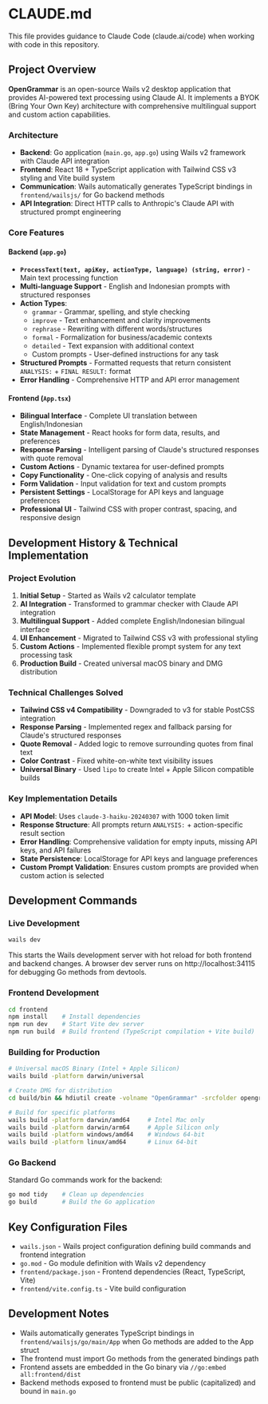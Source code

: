 # CLAUDE.md

This file provides guidance to Claude Code (claude.ai/code) when working with code in this repository.

## Project Overview

**OpenGrammar** is an open-source Wails v2 desktop application that provides AI-powered text processing using Claude AI. It implements a BYOK (Bring Your Own Key) architecture with comprehensive multilingual support and custom action capabilities.

### Architecture

- **Backend**: Go application (`main.go`, `app.go`) using Wails v2 framework with Claude API integration
- **Frontend**: React 18 + TypeScript application with Tailwind CSS v3 styling and Vite build system
- **Communication**: Wails automatically generates TypeScript bindings in `frontend/wailsjs/` for Go backend methods
- **API Integration**: Direct HTTP calls to Anthropic's Claude API with structured prompt engineering

### Core Features

#### Backend (`app.go`)
- **`ProcessText(text, apiKey, actionType, language) (string, error)`** - Main text processing function
- **Multi-language Support** - English and Indonesian prompts with structured responses
- **Action Types**:
  - `grammar` - Grammar, spelling, and style checking
  - `improve` - Text enhancement and clarity improvements
  - `rephrase` - Rewriting with different words/structures
  - `formal` - Formalization for business/academic contexts
  - `detailed` - Text expansion with additional context
  - Custom prompts - User-defined instructions for any task
- **Structured Prompts** - Formatted requests that return consistent `ANALYSIS:` + `FINAL RESULT:` format
- **Error Handling** - Comprehensive HTTP and API error management

#### Frontend (`App.tsx`)
- **Bilingual Interface** - Complete UI translation between English/Indonesian
- **State Management** - React hooks for form data, results, and preferences
- **Response Parsing** - Intelligent parsing of Claude's structured responses with quote removal
- **Custom Actions** - Dynamic textarea for user-defined prompts
- **Copy Functionality** - One-click copying of analysis and results
- **Form Validation** - Input validation for text and custom prompts
- **Persistent Settings** - LocalStorage for API keys and language preferences
- **Professional UI** - Tailwind CSS with proper contrast, spacing, and responsive design

## Development History & Technical Implementation

### Project Evolution
1. **Initial Setup** - Started as Wails v2 calculator template
2. **AI Integration** - Transformed to grammar checker with Claude API integration
3. **Multilingual Support** - Added complete English/Indonesian bilingual interface
4. **UI Enhancement** - Migrated to Tailwind CSS v3 with professional styling
5. **Custom Actions** - Implemented flexible prompt system for any text processing task
6. **Production Build** - Created universal macOS binary and DMG distribution

### Technical Challenges Solved
- **Tailwind CSS v4 Compatibility** - Downgraded to v3 for stable PostCSS integration
- **Response Parsing** - Implemented regex and fallback parsing for Claude's structured responses
- **Quote Removal** - Added logic to remove surrounding quotes from final text
- **Color Contrast** - Fixed white-on-white text visibility issues
- **Universal Binary** - Used `lipo` to create Intel + Apple Silicon compatible builds

### Key Implementation Details
- **API Model**: Uses `claude-3-haiku-20240307` with 1000 token limit
- **Response Structure**: All prompts return `ANALYSIS:` + action-specific result section
- **Error Handling**: Comprehensive validation for empty inputs, missing API keys, and API failures
- **State Persistence**: LocalStorage for API keys and language preferences
- **Custom Prompt Validation**: Ensures custom prompts are provided when custom action is selected

## Development Commands

### Live Development
```bash
wails dev
```
This starts the Wails development server with hot reload for both frontend and backend changes. A browser dev server runs on http://localhost:34115 for debugging Go methods from devtools.

### Frontend Development
```bash
cd frontend
npm install    # Install dependencies
npm run dev    # Start Vite dev server
npm run build  # Build frontend (TypeScript compilation + Vite build)
```

### Building for Production
```bash
# Universal macOS Binary (Intel + Apple Silicon)
wails build -platform darwin/universal

# Create DMG for distribution
cd build/bin && hdiutil create -volname "OpenGrammar" -srcfolder opengrammar.app -ov -format UDZO ../../OpenGrammar.dmg

# Build for specific platforms
wails build -platform darwin/amd64     # Intel Mac only
wails build -platform darwin/arm64     # Apple Silicon only
wails build -platform windows/amd64    # Windows 64-bit
wails build -platform linux/amd64      # Linux 64-bit
```

### Go Backend
Standard Go commands work for the backend:
```bash
go mod tidy    # Clean up dependencies
go build       # Build the Go application
```

## Key Configuration Files

- `wails.json` - Wails project configuration defining build commands and frontend integration
- `go.mod` - Go module definition with Wails v2 dependency
- `frontend/package.json` - Frontend dependencies (React, TypeScript, Vite)
- `frontend/vite.config.ts` - Vite build configuration

## Development Notes

- Wails automatically generates TypeScript bindings in `frontend/wailsjs/go/main/App` when Go methods are added to the App struct
- The frontend must import Go methods from the generated bindings path
- Frontend assets are embedded in the Go binary via `//go:embed all:frontend/dist`
- Backend methods exposed to frontend must be public (capitalized) and bound in `main.go`